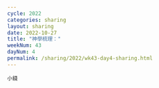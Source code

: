 ```yaml
---
cycle: 2022
categories: sharing
layout: sharing
date: 2022-10-27
title: "神學梳理："
weekNum: 43
dayNum: 4
permalink: /sharing/2022/wk43-day4-sharing.html
---
```


[](https://eccseattle.github.io/media/sharing/2022/wk043/2022-10-27-bin.m4a)

`小錢`
